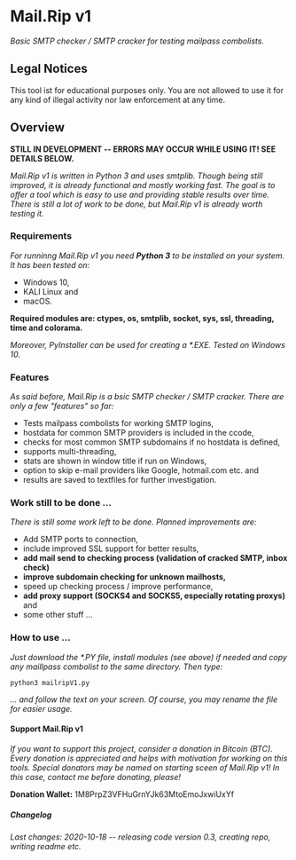 # Mail.Rip v1
<p><i>Basic SMTP checker / SMTP cracker for testing mailpass combolists.</i></p>

<h2>Legal Notices</h2>
<p>This tool ist for educational purposes only. You are not allowed to use it for any kind of illegal activity nor law enforcement at any time.</p>

<h2>Overview</h2>
<p><b>STILL IN DEVELOPMENT -- ERRORS MAY OCCUR WHILE USING IT! SEE DETAILS BELOW.</b></p>
<p><i>Mail.Rip v1 is written in Python 3 and uses smtplib. Though being still improved, it is already functional and mostly working fast. The goal is to offer a tool which is easy to use and providing stable results over time. There is still a lot of work to be done, but Mail.Rip v1 is already worth testing it.</i></p>

<h3>Requirements</h3>
<p><i>For runninng Mail.Rip v1 you need <b>Python 3</b> to be installed on your system. It has been tested on:</i></p>
<p>
  <ul>
    <li>Windows 10,</li>
    <li>KALI Linux and</li>
    <li>macOS.</li>
  </ul>
</p>
<p><b>Required modules are: ctypes, os, smtplib, socket, sys, ssl, threading, time and colorama.</b></p>
<p><i>Moreover, PyInstaller can be used for creating a *.EXE. Tested on Windows 10.</i></p>

<h3>Features</h3>
<p><i>As said before, Mail.Rip is a bsic SMTP checker / SMTP cracker. There are only a few "features" so far:</i></p>
<p>
  <ul>
    <li>Tests mailpass combolists for working SMTP logins,</li>
    <li>hostdata for common SMTP providers is included in the ccode,</li>
    <li>checks for most common SMTP subdomains if no hostdata is defined,</li>
    <li>supports multi-threading,</li>
    <li>stats are shown in window title if run on Windows,</li>
    <li>option to skip e-mail providers like Google, hotmail.com etc. and</li>
    <li>results are saved to textfiles for further investigation.</li>
  </ul>
</p>

<h3>Work still to be done ...</h3>
<p><i>There is still some work left to be done. Planned improvements are:</i></p>
<p>
  <ul>
    <li>Add SMTP ports to connection,</li>
    <li>include improved SSL support for better results,</li>
    <li><b>add mail send to checking process (validation of cracked SMTP, inbox check)</b></li>
    <li><b>improve subdomain checking for unknown mailhosts,</b></li>
    <li>speed up checking process / improve performance,</li>
    <li><b>add proxy support (SOCKS4 and SOCKS5, especially rotating proxys)</b> and</li>
    <li>some other stuff ...</li>
  </ul>
</p>

<h3>How to use ...</h3>
<p><i>Just download the *.PY file, install modules (see above) if needed and copy any maillpass combolist to the same directory. Then type:</i></p>

```
python3 mailripV1.py
```

<p><i>... and follow the text on your screen. Of course, you may rename the file for easier usage.</i></p>

<h4>Support Mail.Rip v1</h4>
<p><i>If you want to support this project, consider a donation in Bitcoin (BTC). Every donation is appreciated and helps with motivation for working on this tools. Special donators may be named on starting sceen of Mail.Rip v1! In this case, contact me before donating, please!</i></p>
<p><b>Donation Wallet:</b>   1M8PrpZ3VFHuGrnYJk63MtoEmoJxwiUxYf</p>

<h5>Changelog</h5>
<p><i>Last changes: 2020-10-18 -- releasing code version 0.3, creating repo, writing readme etc.</i></p>

